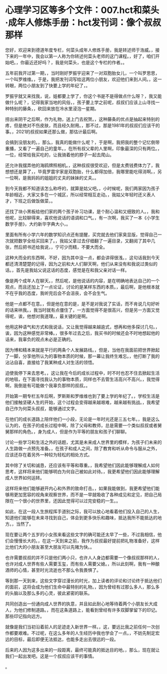 # 心理学习区等多个文件：007.hct和菜头·成年人修炼手册：hct发刊词：像个叔叔那样

您好，欢迎来到德道年度专栏，何菜头成年人修炼手册，我是转述师于浩威。，接下来的一年中，我会以第一人称为你转述何菜头老师的这门课程。，好了，咱们开始吧。，你最近还好吗？，我是何菜头，也是这个专栏的作者。。

五年前我开过第一期，，当时刚好罗振宇迎来了一对双胞胎女儿，一个叫罗思思，一个叫罗维维。，于是，我把发刊词写给这两位小朋友，欢迎他们来到人间。，这一转眼，两位小朋友到了快要上学的年纪了，。

罗振宇就又来找我，说，娃都要上学了，你这个书是不是得做点什么呀？，我又能做什么呢？，记得我家当地的风俗，，孩子要上学之前呢，叔叔们应该上山寻找一种特别的藤条，，砍回来放在冷水里浸泡一星期。

捞出来阴干之后啊，作为礼物，送上门去祝贺。，这种藤条的优点是抽起来特别的疼，但是绝对不伤皮肤，而且经久耐用。，那不过，那是1981年的叔叔们应该干的事。，2021的叔叔如果还那么做，那估计最后啊。

会搞到没朋友的。，那么，我真的能做什么呢？，于是啊，我把我的整个记忆倒带重播，又看了一遍自己的童年。，在所有叔父辈的人里啊，印象最深的只有两位。，一位，经常给我买吃的，让我骑着他的脖子一起去爬山。

还允许我摆弄他的海鸥牌照相机。，这种叔叔很受欢迎，但是太费钱费体力了，我想想还是算了，，毕竟罗震宇家是双胞胎，什么都得加倍，我哪里能吃得消啊。，另一位啊，是我妈妈的姐姐的丈夫的妹妹的丈夫。。

到今天我都不知道该怎么称呼的，就算是姑父吧。，小时候呢，我们两家因为孩子年龄相近，大家又多在一个城区，所以经常相互走动。，我姑父年轻时还义表人才，下班之后做饭做菜，。

还找了块小黑板给他们家的两个孩子补习功课，是个耐心温和又细致的人。，我和他呢，比较聊得来，喜欢他说话的语调和口气。，有一次啊，我买了一本《小学生数学手册》，大约新华字典大小，。

里面有所有小学六年的数学知识点还有提醒，买完就去他们家臭显版，觉得自己一次就把数学全给买回来了。，我姑父拿过去仔细翻了一遍目录，又翻阅了其中几张，然后把书还给我说，，宁可少而精，不要大而全。

这种大而全的东西啊，不好，因为其中没一点，都会讲得很浅。，这句话我到今天都还清清楚楚的记得，因为之前和大人们聊天啊，他们从来没有和我说过类似的话。，首先是我姑父说这话的态度，感觉是在和我父亲对话一样。

像是两个成年人在聊天。，然后呢，是他说话的内容，是在明确地表达自己的一个观点，而且还加上了一点论证，讨论的是某样东西的本质。，最后啊，是他根本就不在乎我的态度，我听完后会不会沮丧，会不会生气。

他是一点都不在意。，但是他在意的是，是不是对我说了实话，而不肯说几句好听的话来哄我。，我当时就有点僵住了，一方面觉得不是很高兴，但是另一方面又觉得呢，诶，他想对我道理。，最关键的是啊。

他用这种语气和方式和我说话，又让我觉得越来越逾式，想再和他多探讨几句。，诶，因为这种感觉非常棒。，很多年过去之后，我买书的时候还会不时地想起他的话来，我辜负的观点未必是正确的。

因为博和精本来就是平行的两条个人发展路线。，但是，当他在我面前把世界掀起了一脚，分享他所认为的事物本质的时候，那一幕让我终生难忘。，他打断了我的沾沾自喜，直接给了我某种成人对生活的领悟。

迫使我停下来去思考。，这让我在今后的成长过程中，时不时也忍不住去掀起生活的地毯，在下面寻找我认为的事物本质，同样也不去管生活高兴不高兴。，我觉得啊，我倒是有可能做个我辜负那样的叔叔。。

开始第一期专栏五年后啊，罗斯斯和罗维维也到了要上学的年纪了。，学校生活是他们接触坚硬人生的开始，这个过程会变得越来越艰难，越来越有挑战。，我希望自己作为何菜头叔叔，能够通过文字。

在他们的成长道路上陪伴他们一小段，无论是一年时光还是三五七年。，我是这么认为的，在孩子的成长过程中啊，除了父母和教师，总是需要一个类似叔叔或者舅舅那样的角色。，身为成人，但是作为平等的朋友和孩子们聊聊。

讨论一些学习和生活之外的话题，尤其是未来成人世界里的模样，为孩子们未来的人生路做一点预先准备。，在孩子和成人之间，除了教育和听从命令与服从之外，应该还存在着另外一种较为轻松的相处方式。

其中除了关切和诚恳，还应该有平等和尊重。，我希望他们因此能够理解成人如何思考，这样将来他们能够明白为何自己被如此对待。，我更希望他们因此能够理解成人世界如何运转。

这样将来他们能够避开内心和外界的致命打击。，如果我能做到，我更希望他们能够用更加宽容的视角来观察世界，而不是一早就吸收了各种成见和定见，把自己局限在一个很小的世界里，还因此觉得可以过完安稳的一生。。

如此，在这一段人生旅程挥手道别之际，我可以放心地看着他们投入自己的人生，知道他们能够在未来寻找到自己，体会到更多快乐和趣味，抵达我所不能抵达的地方。，当然了。

现在要让两个五岁的小女孩来看这些文字的确可能还太早了一些，不过我相信，他们会慢慢长大的。，在这一天到来之前，我作为叔叔最好提前把礼物准备好，这样比他们大的小朋友甚至大朋友可以先赌为快。。

也许需要叔叔的并不只是他们两小只，也许人人身边都需要一个像叔叔那样的人，也许对成人世界有些人需要玉玺，而有些人需要父媳。，所以此刻啊，我有一种酿酒师的心情，甚至时光流逝也不那么令我畏惧了。

等到那一天到来，这些文字穿过漫长的时光，加上读者的评论和讨论终于抵达他们的面前，这将会成为他们生命中最特别的礼物。，因为曾经有过那么多人，那么多的头脑以及那么多的心灵，彼此紧密的联系。

共同创造出一份通向成人世界的执意，并且如此耐心地等待着两个小朋友长大成人，为他们修制道路。，而在这条道路上，能看到曾经有许多双脚掌留下的印记。那些印记指向远方。

就像是我们当初沿着前人的足迹走入新世界一样。，这，要远比我之前任何一次创作都要艰难。不过呢，在这么多年的人生经历中我也学会了一点。，不妨先制定宏远的目标，最后即便无法抵达，也能多走出去很远的一段。

后来的人因为这多出来的一段距离，最终可能真的抵达目的地。，那么，现在就让我们一起出发吧。这是一个叔叔应该干的事情。

。